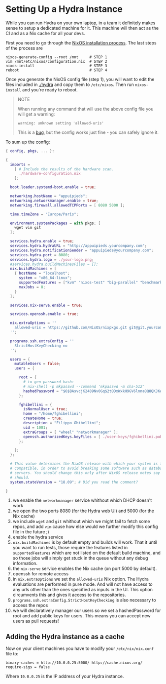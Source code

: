 
# Setting Up a Hydra Instance

While you can run Hydra on your own laptop, in a team it definitely makes sense to
setup a dedicated machine for it.
This machine will then act as the CI and as a Nix cache for all your devs.

First you need to go through the [NixOS installation process](https://nixos.org/nixos/manual/index.html#sec-installation).
The last steps of the process are

```
nixos-generate-config --root /mnt     # STEP 1
vim /mnt/etc/nixos/configuration.nix  # STEP 2
nixos-install                         # STEP 3
reboot                                # STEP 4
```

Once you generate the NixOS config file (step 1), you will want to edit the files included in [./hydra](./hydra) and copy them to `/etc/nixos`.
Then run `nixos-install` and you're ready to reboot.

> NOTE
>
> When running any command that will use the above config file you will get a warning:
>
> ```
> warning: unknown setting 'allowed-uris'
> ```
>
> This is a [bug](https://github.com/NixOS/nix/issues/2480), but the config works just fine - you can safely ignore it.

To sum up the config:

```nix
{ config, pkgs, ... }:

{
  imports =
    [ # Include the results of the hardware scan.
      ./hardware-configuration.nix
    ];

  boot.loader.systemd-boot.enable = true;

  networking.hostName = "appuipieds";
  networking.networkmanager.enable = true;
  networking.firewall.allowedTCPPorts = [ 8080 5000 ];

  time.timeZone = "Europe/Paris";

  environment.systemPackages = with pkgs; [
    wget vim git
  ];

  services.hydra.enable = true;
  services.hydra.hydraURL = "http://appuipieds.yourcompany.com";
  services.hydra.notificationSender = "appuipieds@yourcompany.com";
  services.hydra.port = 8080;
  services.hydra.logo = ./your-logo.png;
  #services.hydra.buildMachinesFiles = [];
  nix.buildMachines = [
    { hostName = "localhost";
      system = "x86_64-linux";
      supportedFeatures = ["kvm" "nixos-test" "big-parallel" "benchmark"];
      maxJobs = 8;
    }
  ];

  services.nix-serve.enable = true;

  services.openssh.enable = true;

  nix.extraOptions = ''
    allowed-uris = https://github.com/NixOS/nixpkgs.git git@git.yourcompany.com:john/projec-morpheus.git
  '';

  programs.ssh.extraConfig = ''
    StrictHostKeyChecking no
  '';

  users = {
    mutableUsers = false;
    users = {

      root = {
        # to gen password hash:
        # nix-shell -p mkpasswd --command 'mkpasswd -m sha-512'
        hashedPassword = "$6$BAsvcjK2489Nv0Gq$2tODxWxkH9GV6lnnaOQ8QKJKwvpBAtsf8uHRyogZEAapHE6t8yz7ZxqDlWtKYPjRB69006.z4hWS9wDbPS0LM0";
      };

      fghibellini = {
        isNormalUser = true;
        home = "/home/fghibellini";
        createHome = true;
        description = "Filippo Ghibellini";
        uid = 1001;
        extraGroups = [ "wheel" "networkmanager" ];
        openssh.authorizedKeys.keyFiles = [ ./user-keys/fghibellini.pubkey ];
      };

    };
  };

  # This value determines the NixOS release with which your system is to be
  # compatible, in order to avoid breaking some software such as database
  # servers. You should change this only after NixOS release notes say you
  # should.
  system.stateVersion = "18.09"; # Did you read the comment?

}
```

1. we enable the `networkmanager` service whithout which DHCP doesn't work
2. we open the two ports 8080 (for the Hydra web UI) and 5000 (for the Nix cache)
3. we include `wget` and `git` whithout which we might fail to fetch some repos, and add `vim` cause how else would we further modify this config file in the future ;)
4. enable the hydra service
5. `nix.buildMachines` is by default empty and builds will work. That it until you want to run tests, those require the features listed in `supportedFeatures` which are not listed on the default build machine, and so those jobs will simply get stuck in the queue without any debug information.
6. the `nix-serve` service enables the Nix cache (on port 5000 by default).
7. openssh for remote access
8. in `nix.extraOptions` we set the `allowed-uris` Nix option. The Hydra evaluations are performed in pure mode. And will not have access to any urls other than the ones specified as inputs in the UI. This option circumvents this and gives it access to the repositories.
9. `programs.ssh.extraConfig.StrictHostKeyChecking` is also necessary to access the repos
10. we will declaratively manager our users so we set a hashedPassword for root and add public keys for users. This means you can accept new users as pull requests!


## Adding the Hydra instance as a cache

Now on your client machines you have to modify your `/etc/nix/nix.conf` file to:

```
binary-caches = http://10.0.0.25:5000/ http://cache.nixos.org/
require-sigs = false
```

Where `10.0.0.25` is the IP address of your Hydra instance.

